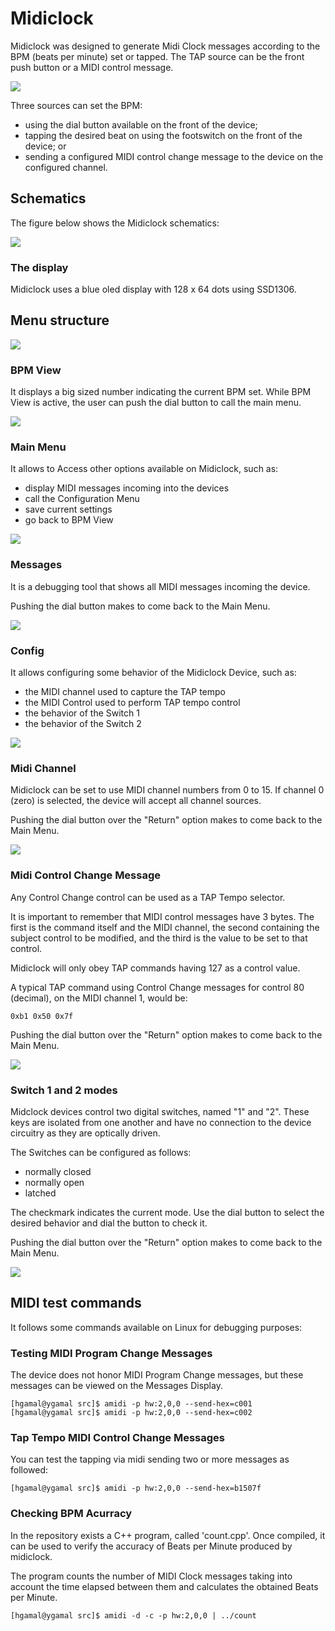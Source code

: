 # Midiclock

Midiclock was designed to generate Midi Clock messages according to the BPM (beats per minute) set or tapped. The TAP source can be the front push button or a MIDI control message.

![](doc/device.png)

Three sources can set the BPM:

- using the dial button available on the front of the device;
- tapping the desired beat on using the footswitch on the front of the device; or
- sending a configured MIDI control change message to the device on the configured channel.

## Schematics

The figure below shows the Midiclock schematics:

![](doc/midiclock_schematics.svg)

### The display

Midiclock uses a blue oled display with 128 x 64 dots using SSD1306.

## Menu structure

![](doc/menu.svg)

### BPM View

It displays a big sized number indicating the current BPM set. While BPM View is active, the user can push the dial button to call the main menu.

![](doc/bpm_view.png)

### Main Menu

It allows to Access other options available on Midiclock, such as:

- display MIDI messages incoming into the devices
- call the Configuration Menu
- save current settings
- go back to BPM View

![](doc/main_menu_view.png)
### Messages

It is a debugging tool that shows all MIDI messages incoming the device.

Pushing the dial button makes to come back to the Main Menu.

![](doc/messages_view.png)

### Config

It allows configuring some behavior of the Midiclock Device, such as:

- the MIDI channel used to capture the TAP tempo
- the MIDI Control used to perform TAP tempo control
- the behavior of the Switch 1
- the behavior of the Switch 2

![](doc/config_view.png)

### Midi Channel

Midiclock can be set to use MIDI channel numbers from 0 to 15. If channel 0 (zero) is selected, the device will accept all channel sources.

Pushing the dial button over the "Return" option makes to come back to the Main Menu.

![](doc/channel_view.png)

### Midi Control Change Message

Any Control Change control can be used as a TAP Tempo selector. 

It is important to remember that MIDI control messages have 3 bytes.  The first is the command itself and the MIDI channel, the second containing the subject control to be modified, and the third is the value to be set to that control.

Midiclock will only obey TAP commands having 127 as a control value.

A typical TAP command using Control Change messages for control 80 (decimal), on the MIDI channel 1, would be:

```
0xb1 0x50 0x7f
```

Pushing the dial button over the "Return" option makes to come back to the Main Menu.

![](doc/CC_view.png)

### Switch 1 and 2 modes

Midclock devices control two digital switches, named "1" and "2". These keys are isolated from one another and have no connection to the device circuitry as they are optically driven.

The Switches can be configured as follows:

- normally closed
- normally open
- latched

The checkmark indicates the current mode. Use the dial button to select the desired behavior and dial the button to check it.

Pushing the dial button over the "Return" option makes to come back to the Main Menu.

![](doc/switch_view.png)

## MIDI test commands

It follows some commands available on Linux for debugging purposes:

### Testing MIDI Program Change Messages

The device does not honor MIDI Program Change messages, but these messages can be viewed on the Messages Display.

``` shell
[hgamal@ygamal src]$ amidi -p hw:2,0,0 --send-hex=c001
[hgamal@ygamal src]$ amidi -p hw:2,0,0 --send-hex=c002
```

### Tap Tempo MIDI Control Change Messages

You can test the tapping via midi sending two or more messages as followed:

``` shell
[hgamal@ygamal src]$ amidi -p hw:2,0,0 --send-hex=b1507f
```

### Checking BPM Acurracy

In the repository exists a C++ program, called 'count.cpp'. Once compiled, it can be used to verify the accuracy of Beats per Minute produced by midiclock.

The program counts the number of MIDI Clock messages taking into account the time elapsed between them and calculates the obtained Beats per Minute.

``` shell
[hgamal@ygamal src]$ amidi -d -c -p hw:2,0,0 | ../count
```
